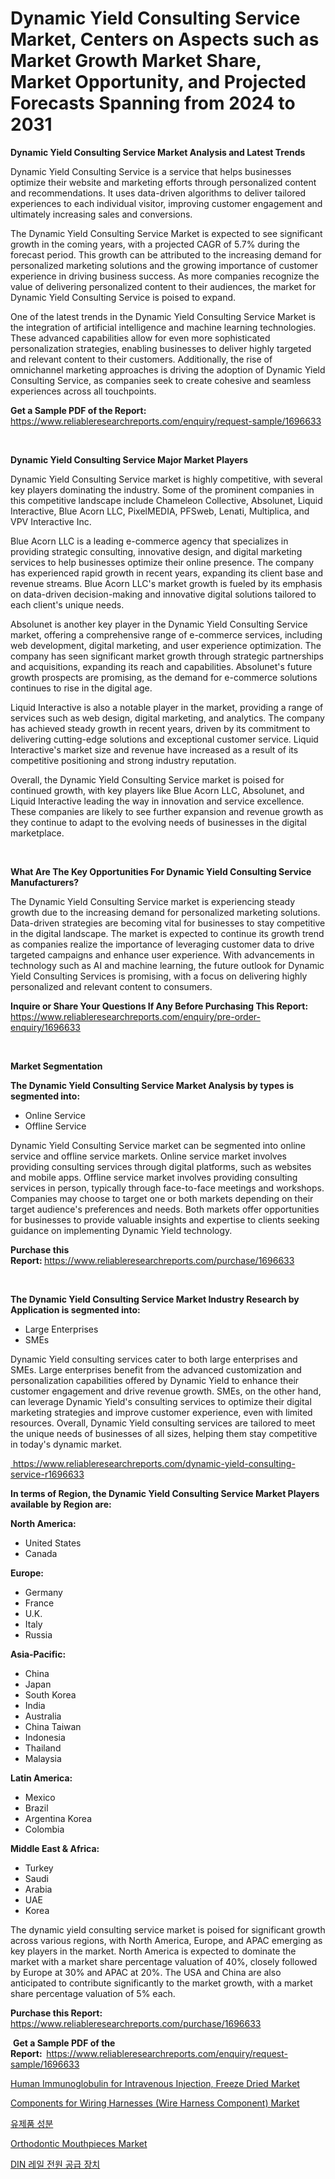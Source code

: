 <p><h1>Dynamic Yield Consulting Service Market, Centers on Aspects such as Market Growth Market Share, Market Opportunity, and Projected Forecasts Spanning from 2024 to 2031</h1></p><p><strong>Dynamic Yield Consulting Service Market Analysis and Latest Trends</strong></p>
<p><p>Dynamic Yield Consulting Service is a service that helps businesses optimize their website and marketing efforts through personalized content and recommendations. It uses data-driven algorithms to deliver tailored experiences to each individual visitor, improving customer engagement and ultimately increasing sales and conversions.</p><p>The Dynamic Yield Consulting Service Market is expected to see significant growth in the coming years, with a projected CAGR of 5.7% during the forecast period. This growth can be attributed to the increasing demand for personalized marketing solutions and the growing importance of customer experience in driving business success. As more companies recognize the value of delivering personalized content to their audiences, the market for Dynamic Yield Consulting Service is poised to expand.</p><p>One of the latest trends in the Dynamic Yield Consulting Service Market is the integration of artificial intelligence and machine learning technologies. These advanced capabilities allow for even more sophisticated personalization strategies, enabling businesses to deliver highly targeted and relevant content to their customers. Additionally, the rise of omnichannel marketing approaches is driving the adoption of Dynamic Yield Consulting Service, as companies seek to create cohesive and seamless experiences across all touchpoints.</p></p>
<p><strong>Get a Sample PDF of the Report:&nbsp;</strong> <a href="https://www.reliableresearchreports.com/enquiry/request-sample/1696633">https://www.reliableresearchreports.com/enquiry/request-sample/1696633</a></p>
<p>&nbsp;</p>
<p><strong>Dynamic Yield Consulting Service Major Market Players</strong></p>
<p><p>Dynamic Yield Consulting Service market is highly competitive, with several key players dominating the industry. Some of the prominent companies in this competitive landscape include Chameleon Collective, Absolunet, Liquid Interactive, Blue Acorn LLC, PixelMEDIA, PFSweb, Lenati, Multiplica, and VPV Interactive Inc.</p><p>Blue Acorn LLC is a leading e-commerce agency that specializes in providing strategic consulting, innovative design, and digital marketing services to help businesses optimize their online presence. The company has experienced rapid growth in recent years, expanding its client base and revenue streams. Blue Acorn LLC's market growth is fueled by its emphasis on data-driven decision-making and innovative digital solutions tailored to each client's unique needs.</p><p>Absolunet is another key player in the Dynamic Yield Consulting Service market, offering a comprehensive range of e-commerce services, including web development, digital marketing, and user experience optimization. The company has seen significant market growth through strategic partnerships and acquisitions, expanding its reach and capabilities. Absolunet's future growth prospects are promising, as the demand for e-commerce solutions continues to rise in the digital age.</p><p>Liquid Interactive is also a notable player in the market, providing a range of services such as web design, digital marketing, and analytics. The company has achieved steady growth in recent years, driven by its commitment to delivering cutting-edge solutions and exceptional customer service. Liquid Interactive's market size and revenue have increased as a result of its competitive positioning and strong industry reputation.</p><p>Overall, the Dynamic Yield Consulting Service market is poised for continued growth, with key players like Blue Acorn LLC, Absolunet, and Liquid Interactive leading the way in innovation and service excellence. These companies are likely to see further expansion and revenue growth as they continue to adapt to the evolving needs of businesses in the digital marketplace.</p></p>
<p>&nbsp;</p>
<p><strong>What Are The Key Opportunities For Dynamic Yield Consulting Service Manufacturers?</strong></p>
<p><p>The Dynamic Yield Consulting Service market is experiencing steady growth due to the increasing demand for personalized marketing solutions. Data-driven strategies are becoming vital for businesses to stay competitive in the digital landscape. The market is expected to continue its growth trend as companies realize the importance of leveraging customer data to drive targeted campaigns and enhance user experience. With advancements in technology such as AI and machine learning, the future outlook for Dynamic Yield Consulting Services is promising, with a focus on delivering highly personalized and relevant content to consumers.</p></p>
<p><strong>Inquire or Share Your Questions If Any Before Purchasing This Report:</strong> <a href="https://www.reliableresearchreports.com/enquiry/pre-order-enquiry/1696633">https://www.reliableresearchreports.com/enquiry/pre-order-enquiry/1696633</a></p>
<p>&nbsp;</p>
<p><strong>Market Segmentation</strong></p>
<p><strong>The Dynamic Yield Consulting Service Market Analysis by types is segmented into:</strong></p>
<p><ul><li>Online Service</li><li>Offline Service</li></ul></p>
<p><p>Dynamic Yield Consulting Service market can be segmented into online service and offline service markets. Online service market involves providing consulting services through digital platforms, such as websites and mobile apps. Offline service market involves providing consulting services in person, typically through face-to-face meetings and workshops. Companies may choose to target one or both markets depending on their target audience's preferences and needs. Both markets offer opportunities for businesses to provide valuable insights and expertise to clients seeking guidance on implementing Dynamic Yield technology.</p></p>
<p><strong>Purchase this Report:&nbsp;</strong><a href="https://www.reliableresearchreports.com/purchase/1696633">https://www.reliableresearchreports.com/purchase/1696633</a></p>
<p>&nbsp;</p>
<p><strong>The Dynamic Yield Consulting Service Market Industry Research by Application is segmented into:</strong></p>
<p><ul><li>Large Enterprises</li><li>SMEs</li></ul></p>
<p><p>Dynamic Yield consulting services cater to both large enterprises and SMEs. Large enterprises benefit from the advanced customization and personalization capabilities offered by Dynamic Yield to enhance their customer engagement and drive revenue growth. SMEs, on the other hand, can leverage Dynamic Yield's consulting services to optimize their digital marketing strategies and improve customer experience, even with limited resources. Overall, Dynamic Yield consulting services are tailored to meet the unique needs of businesses of all sizes, helping them stay competitive in today's dynamic market.</p></p>
<p><a href="https://www.reliableresearchreports.com/dynamic-yield-consulting-service-r1696633">&nbsp;https://www.reliableresearchreports.com/dynamic-yield-consulting-service-r1696633</a></p>
<p><strong>In terms of Region, the Dynamic Yield Consulting Service Market Players available by Region are:</strong></p>
<p>
    <p> <strong> North America: </strong>
        <ul>
            <li>United States</li>
            <li>Canada</li>
        </ul>
        </p> 
    <p> <strong> Europe: </strong>
        <ul>
            <li>Germany</li>
            <li>France</li>
            <li>U.K.</li>
            <li>Italy</li>
            <li>Russia</li>
        </ul>
        </p> 
    <p> <strong> Asia-Pacific: </strong>
        <ul>
            <li>China</li>
            <li>Japan</li>
            <li>South Korea</li>
            <li>India</li>
            <li>Australia</li>
            <li>China Taiwan</li>
            <li>Indonesia</li>
            <li>Thailand</li>
            <li>Malaysia</li>
        </ul>
        </p> 
    <p> <strong> Latin America: </strong>
        <ul>
            <li>Mexico</li>
            <li>Brazil</li>
            <li>Argentina Korea</li>
            <li>Colombia</li>
        </ul>
        </p> 
    <p> <strong> Middle East & Africa: </strong>
        <ul>
            <li>Turkey</li>
            <li>Saudi</li>
            <li>Arabia</li>
            <li>UAE</li>
            <li>Korea</li>
        </ul>
    </p>
    </p>
<p><p>The dynamic yield consulting service market is poised for significant growth across various regions, with North America, Europe, and APAC emerging as key players in the market. North America is expected to dominate the market with a market share percentage valuation of 40%, closely followed by Europe at 30% and APAC at 20%. The USA and China are also anticipated to contribute significantly to the market growth, with a market share percentage valuation of 5% each.</p></p>
<p><strong>Purchase this Report: </strong><a href="https://www.reliableresearchreports.com/purchase/1696633">https://www.reliableresearchreports.com/purchase/1696633</a></p>
<p>&nbsp;<strong>Get a Sample PDF of the Report:&nbsp;&nbsp;</strong><a href="https://www.reliableresearchreports.com/enquiry/request-sample/1696633">https://www.reliableresearchreports.com/enquiry/request-sample/1696633</a></p>
<p><strong></strong></p>
<p><p><a href="https://github.com/gdfhhhj/Market-Research-Report-List-4/blob/main/human-immunoglobulin-for-intravenous-injection-freeze-dried-market.md">Human Immunoglobulin for Intravenous Injection, Freeze Dried Market</a></p><p><a href="https://github.com/RichRobinson5/Market-Research-Report-List-5/blob/main/components-for-wiring-harnesses-wire-harness-component-market.md">Components for Wiring Harnesses (Wire Harness Component) Market</a></p><p><a href="https://medium.com/@ethawolf/%EC%9C%A0%EC%A0%9C%ED%92%88-%EC%9B%90%EB%A3%8C-%EC%8B%9C%EC%9E%A5-%EA%B7%9C%EB%AA%A8%EB%8A%94-%EA%B8%80%EB%A1%9C%EB%B2%8C-%EC%82%B0%EC%97%85%EC%97%90%EC%84%9C-%EC%B5%9C%EA%B3%A0%EC%9D%98-%EB%A7%88%EC%BC%80%ED%8C%85-%EC%B1%84%EB%84%90%EC%9D%84-%EB%B3%B4%EC%97%AC%EC%A4%8D%EB%8B%88%EB%8B%A4-2d25def15bba">유제품 성분</a></p><p><a href="https://www.linkedin.com/pulse/orthodontic-mouthpieces-market-comprehensive-assessment-type-nonze">Orthodontic Mouthpieces Market</a></p><p><a href="https://medium.com/@rowedrowe/2024-2031-%EA%B8%B0%EA%B0%84-%EB%8F%99%EC%95%88-%EC%98%88%EC%83%81%EB%90%98%EB%8A%94-din-%EB%A0%88%EC%9D%BC-%ED%8C%8C%EC%9B%8C-%EA%B3%B5%EA%B8%89-%EC%8B%9C%EC%9E%A5-%EB%8F%99%ED%96%A5-%EB%B0%8F-%EC%8B%9C%EC%9E%A5-%EB%B6%84%EC%84%9D-5838455751e3">DIN 레일 전원 공급 장치</a></p></p>